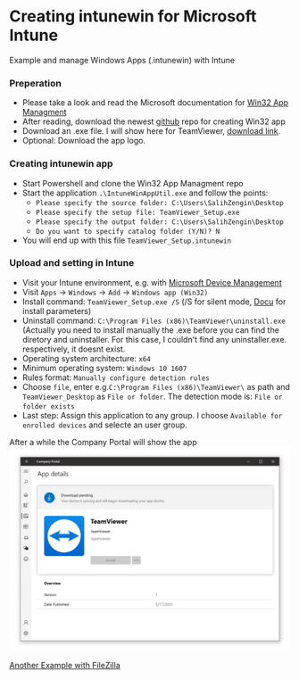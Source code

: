 # Creating intunewin for Microsoft Intune
Example and manage Windows Apps (.intunewin) with Intune


### Preperation
* Please take a look and read the Microsoft documentation for [Win32 App Managment](https://docs.microsoft.com/en-us/mem/intune/apps/apps-win32-app-management)
* After reading, download the newest [github](https://github.com/Microsoft/Microsoft-Win32-Content-Prep-Tool) repo for creating Win32 app
* Download an .exe file. I will show here for TeamViewer, [download link](https://www.teamviewer.com/en/download/windows/).
* Optional: Download the app logo.

### Creating intunewin app
* Start Powershell and clone the Win32 App Managment repo
* Start the application `.\IntuneWinAppUtil.exe` and follow the points:
  * `Please specify the source folder: C:\Users\SalihZengin\Desktop`
  * `Please specify the setup file: TeamViewer_Setup.exe`
  * `Please specify the output folder: C:\Users\SalihZengin\Desktop`
  * `Do you want to specify catalog folder (Y/N)? N`
* You will end up with this file `TeamViewer_Setup.intunewin`

### Upload and setting in Intune
* Visit your Intune environment, e.g. with [Microsoft Device Management](http://devicemanagement.microsoft.com)
* Visit `Apps` -> `Windows` -> `Add` -> `Windows app (Win32)`
* Install command: `TeamViewer_Setup.exe /S` (/S for silent mode, [Docu](https://support.microsoft.com/en-us/help/912203/description-of-the-command-line-switches-that-are-supported-by-a-softw) for install parameters)
* Uninstall command: `C:\Program Files (x86)\TeamViewer\uninstall.exe` (Actually you need to install manually the .exe before you can find the diretory and uninstaller. For this case, I couldn't find any uninstaller.exe. respectively, it doesnt exist.
* Operating system architecture: `x64`
* Minimum operating system: `Windows 10 1607`
* Rules format: `Manually configure detection rules`
* Choose `file`, enter e.g.`C:\Program Files (x86)\TeamViewer\` as path and `TeamViewer_Desktop` as `File or folder`. The detection mode is: `File or folder exists`
* Last step: Assign this application to any group. I choose `Available for enrolled devices` and selecte an user group.

After a while the Company Portal will show the app
![Screenshot Intune TeamViewer](images/intune_teamviewer.png)


[Another Example with FileZilla](https://www.robinhobo.com/how-to-deploy-win32-applications-with-microsoft-intune/)

